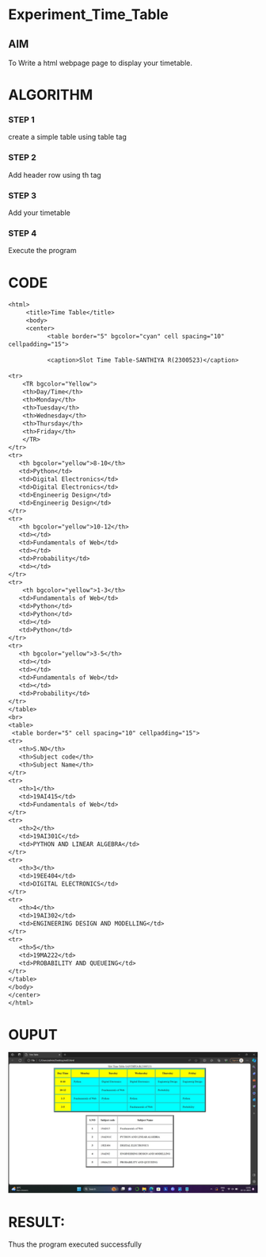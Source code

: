 # Experiment_Time_Table

## AIM
To Write a html webpage page to display your timetable.

# ALGORITHM
### STEP 1
create a simple table using table tag
### STEP 2
Add header row using th tag
### STEP 3
Add your timetable
### STEP 4
Execute the program

# CODE
```
<html>
     <title>Time Table</title>
     <body>
     <center>
           <table border="5" bgcolor="cyan" cell spacing="10" cellpadding="15">
          
           <caption>Slot Time Table-SANTHIYA R(2300523)</caption>
           
<tr>
    <TR bgcolor="Yellow">
    <th>Day/Time</th>
    <th>Monday</th>
    <th>Tuesday</th>
    <th>Wednesday</th>
    <th>Thursday</th>
    <th>Friday</th>
    </TR>
</tr>
<tr>
   <th bgcolor="yellow">8-10</th>
   <td>Python</td>
   <td>Digital Electronics</td>
   <td>Digital Electronics</td>
   <td>Engineerig Design</td>
   <td>Engineerig Design</td>
</tr>
<tr>
   <th bgcolor="yellow">10-12</th>
   <td></td>
   <td>Fundamentals of Web</td>
   <td></td>
   <td>Probability</td>
   <td></td>
</tr>
<tr>
    <th bgcolor="yellow">1-3</th>
   <td>Fundamentals of Web</td>
   <td>Python</td>
   <td>Python</td>
   <td></td>
   <td>Python</td>
</tr>
<tr>
   <th bgcolor="yellow">3-5</th>
   <td></td>
   <td></td>
   <td>Fundamentals of Web</td>
   <td></td>
   <td>Probability</td>
</tr>
</table>
<br>
<table>
 <table border="5" cell spacing="10" cellpadding="15">
<tr>
   <th>S.NO</th>
   <th>Subject code</th>
   <th>Subject Name</th>
</tr>
<tr>
   <th>1</th>
   <td>19AI415</td>
   <td>Fundamentals of Web</td>
</tr>
<tr>
   <th>2</th>
   <td>19AI301C</td>
   <td>PYTHON AND LINEAR ALGEBRA</td>
</tr>
<tr>
   <th>3</th>
   <td>19EE404</td>
   <td>DIGITAL ELECTRONICS</td>
</tr>
<tr>
   <th>4</th>
   <td>19AI302</td>
   <td>ENGINEERING DESIGN AND MODELLING</td>
</tr>
<tr>
   <th>5</th>
   <td>19MA222</td>
   <td>PROBABILITY AND QUEUEING</td>
</tr>
</table>
</body>
</center>
</html>
```
# OUPUT
![output](./timetable.jpeg)
# RESULT:
Thus the program executed successfully